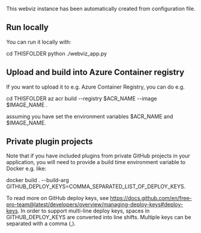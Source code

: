 This webviz instance has been automatically created from configuration file.

## Run locally

You can run it locally with:

  cd THISFOLDER
  python ./webviz_app.py

## Upload and build into Azure Container registry

If you want to upload it to e.g. Azure Container Registry, you can do e.g.

  cd THISFOLDER
  az acr build --registry $ACR_NAME --image $IMAGE_NAME . 

assuming you have set the environment variables $ACR_NAME and $IMAGE_NAME.

## Private plugin projects

Note that if you have included plugins from private GitHub projects in your
application, you will need to provide a build time environment variable to Docker e.g. like:

docker build . --build-arg GITHUB_DEPLOY_KEYS=COMMA_SEPARATED_LIST_OF_DEPLOY_KEYS.

To read more on GitHub deploy keys, see https://docs.github.com/en/free-pro-team@latest/developers/overview/managing-deploy-keys#deploy-keys.
In order to support multi-line deploy keys, spaces in GITHUB_DEPLOY_KEYS are converted
into line shifts. Multiple keys can be separated with a comma (,).